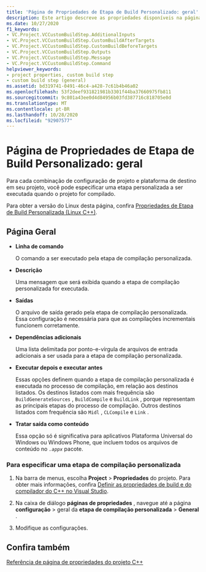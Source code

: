 ```yaml
---
title: 'Página de Propriedades de Etapa de Build Personalizado: geral'
description: Este artigo descreve as propriedades disponíveis na página etapa de compilação personalizada na caixa de diálogo páginas de propriedades.
ms.date: 10/27/2020
f1_keywords:
- VC.Project.VCCustomBuildStep.AdditionalInputs
- VC.Project.VCCustomBuildStep.CustomBuildAfterTargets
- VC.Project.VCCustomBuildStep.CustomBuildBeforeTargets
- VC.Project.VCCustomBuildStep.Outputs
- VC.Project.VCCustomBuildStep.Message
- VC.Project.VCCustomBuildStep.Command
helpviewer_keywords:
- project properties, custom build step
- custom build step (general)
ms.assetid: bd319741-0491-46c4-a428-7c61b4b46a02
ms.openlocfilehash: 53f2deef931821981b3301f44ba37660975fb811
ms.sourcegitcommit: 9c801a43ee0d4d84956b03fd387716c818705e0d
ms.translationtype: MT
ms.contentlocale: pt-BR
ms.lasthandoff: 10/28/2020
ms.locfileid: "92907577"
---
```

# <a name="custom-build-step-property-page-general"></a>Página de Propriedades de Etapa de Build Personalizado: geral

Para cada combinação de configuração de projeto e plataforma de destino em seu projeto, você pode especificar uma etapa personalizada a ser executada quando o projeto for compilado.

Para obter a versão do Linux desta página, confira [Propriedades de Etapa de Build Personalizada (Linux C++)](../../linux/prop-pages/custom-build-step-linux.md).

## <a name="general-page"></a>Página Geral

- **Linha de comando**

   O comando a ser executado pela etapa de compilação personalizada.

- **Descrição**

   Uma mensagem que será exibida quando a etapa de compilação personalizada for executada.

- **Saídas**

   O arquivo de saída gerado pela etapa de compilação personalizada. Essa configuração é necessária para que as compilações incrementais funcionem corretamente.

- **Dependências adicionais**

   Uma lista delimitada por ponto-e-vírgula de arquivos de entrada adicionais a ser usada para a etapa de compilação personalizada.

- **Executar depois e executar antes**

   Essas opções definem quando a etapa de compilação personalizada é executada no processo de compilação, em relação aos destinos listados. Os destinos listados com mais frequência são `BuildGenerateSources` , `BuildCompile` e `BuildLink` , porque representam as principais etapas do processo de compilação. Outros destinos listados com frequência são `Midl` , `CLCompile` e `Link` .

- **Tratar saída como conteúdo**

   Essa opção só é significativa para aplicativos Plataforma Universal do Windows ou Windows Phone, que incluem todos os arquivos de conteúdo no *`.appx`* pacote.

### <a name="to-specify-a-custom-build-step"></a>Para especificar uma etapa de compilação personalizada

1. Na barra de menus, escolha **Project**  >  **Propriedades** do projeto. Para obter mais informações, confira [Definir as propriedades de build e do compilador do C++ no Visual Studio](../working-with-project-properties.md).

1. Na caixa de diálogo **páginas de propriedades** , navegue até a página **configuração**  >  geral da **etapa de compilação personalizada**  >  **General** .

1. Modifique as configurações.

## <a name="see-also"></a>Confira também

[Referência de página de propriedades do projeto C++](property-pages-visual-cpp.md)
